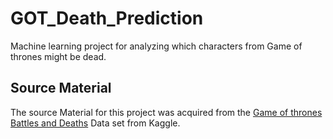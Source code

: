 # GOT_Death_Prediction
 Machine learning project for analyzing which characters from Game of thrones might be dead.

## Source Material
The source Material for this project was acquired from the [Game of thrones Battles and Deaths](https://www.kaggle.com/datasets/thedevastator/game-of-thrones-battles-and-deaths) Data set from Kaggle.
